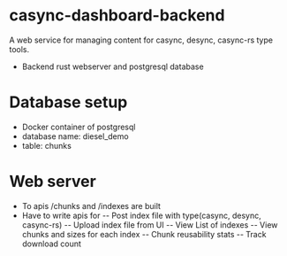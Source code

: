 # casync-dashboard-backend
A web service for managing content for casync, desync, casync-rs type tools.
- Backend rust webserver and postgresql database

# Database setup
- Docker container of postgresql
- database name: diesel_demo
- table: chunks

# Web server
- To apis /chunks and /indexes are built
- Have to write apis for
-- Post index file with type(casync, desync, casync-rs)
-- Upload index file from UI
-- View List of indexes 
-- View chunks and sizes for each index
-- Chunk reusability stats
-- Track download count

